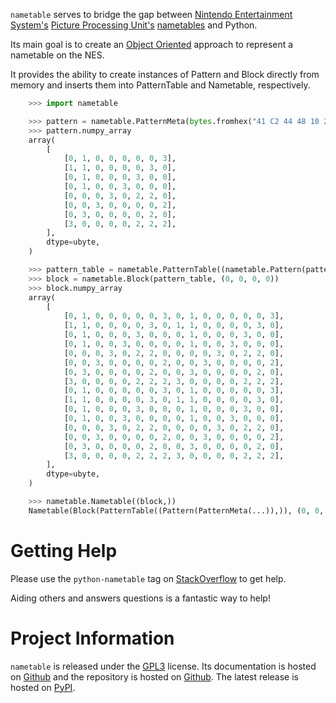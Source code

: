 ``nametable`` serves to bridge the gap between 
[Nintendo Entertainment System's](https://en.wikipedia.org/wiki/Nintendo_Entertainment_System)
[Picture Processing Unit's](https://wiki.nesdev.org/w/index.php/PPU)
[nametables](https://wiki.nesdev.org/w/index.php?title=PPU_nametables) and Python.

Its main goal is to create an [Object Oriented](https://en.wikipedia.org/wiki/Object-oriented_programming)
approach to represent a nametable on the NES.

It provides the ability to create instances of Pattern and Block directly from memory and inserts them into PatternTable and Nametable, respectively.

```python
    >>> import nametable

    >>> pattern = nametable.PatternMeta(bytes.fromhex("41 C2 44 48 10 20 40 80 01 02 04 08 16 21 42 87"))
    >>> pattern.numpy_array
    array(
        [
            [0, 1, 0, 0, 0, 0, 0, 3],
            [1, 1, 0, 0, 0, 0, 3, 0],
            [0, 1, 0, 0, 0, 3, 0, 0],
            [0, 1, 0, 0, 3, 0, 0, 0],
            [0, 0, 0, 3, 0, 2, 2, 0],
            [0, 0, 3, 0, 0, 0, 0, 2],
            [0, 3, 0, 0, 0, 0, 2, 0],
            [3, 0, 0, 0, 0, 2, 2, 2],
        ],
        dtype=ubyte,
    )

    >>> pattern_table = nametable.PatternTable((nametable.Pattern(pattern),))
    >>> block = nametable.Block(pattern_table, (0, 0, 0, 0))
    >>> block.numpy_array
    array(
        [
            [0, 1, 0, 0, 0, 0, 0, 3, 0, 1, 0, 0, 0, 0, 0, 3],
            [1, 1, 0, 0, 0, 0, 3, 0, 1, 1, 0, 0, 0, 0, 3, 0],
            [0, 1, 0, 0, 0, 3, 0, 0, 0, 1, 0, 0, 0, 3, 0, 0],
            [0, 1, 0, 0, 3, 0, 0, 0, 0, 1, 0, 0, 3, 0, 0, 0],
            [0, 0, 0, 3, 0, 2, 2, 0, 0, 0, 0, 3, 0, 2, 2, 0],
            [0, 0, 3, 0, 0, 0, 0, 2, 0, 0, 3, 0, 0, 0, 0, 2],
            [0, 3, 0, 0, 0, 0, 2, 0, 0, 3, 0, 0, 0, 0, 2, 0],
            [3, 0, 0, 0, 0, 2, 2, 2, 3, 0, 0, 0, 0, 2, 2, 2],
            [0, 1, 0, 0, 0, 0, 0, 3, 0, 1, 0, 0, 0, 0, 0, 3],
            [1, 1, 0, 0, 0, 0, 3, 0, 1, 1, 0, 0, 0, 0, 3, 0],
            [0, 1, 0, 0, 0, 3, 0, 0, 0, 1, 0, 0, 0, 3, 0, 0],
            [0, 1, 0, 0, 3, 0, 0, 0, 0, 1, 0, 0, 3, 0, 0, 0],
            [0, 0, 0, 3, 0, 2, 2, 0, 0, 0, 0, 3, 0, 2, 2, 0],
            [0, 0, 3, 0, 0, 0, 0, 2, 0, 0, 3, 0, 0, 0, 0, 2],
            [0, 3, 0, 0, 0, 0, 2, 0, 0, 3, 0, 0, 0, 0, 2, 0],
            [3, 0, 0, 0, 0, 2, 2, 2, 3, 0, 0, 0, 0, 2, 2, 2],
        ],
        dtype=ubyte,
    )

    >>> nametable.Nametable((block,))
    Nametable(Block(PatternTable((Pattern(PatternMeta(...)),)), (0, 0, 0, 0)),)
```

Getting Help
============

Please use the ``python-nametable`` tag on 
[StackOverflow](https://stackoverflow.com/questions/tagged/python-nametable) to get help.

Aiding others and answers questions is a fantastic way to help!

Project Information
===================

``nametable`` is released under the
[GPL3](https://tldrlegal.com/license/gnu-general-public-license-v3-(gpl-3)) license.
Its documentation is hosted on [Github](https://thejoesmo.github.io/nametable/) and the
repository is hosted on [Github](https://github.com/TheJoeSmo/nametable).  The latest release
is hosted on [PyPI](https://pypi.org/project/nametable/).  
